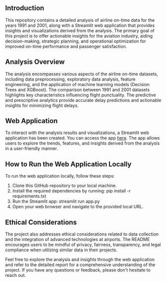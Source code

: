 ## Introduction
This repository contains a detailed analysis of airline on-time data for the years 1991 and 2001, along with a Streamlit web application that provides insights and visualizations derived from the analysis. The primary goal of this project is to offer actionable insights for the aviation industry, aiding decision-making, strategic planning, and operational optimization for improved on-time performance and passenger satisfaction.

## Analysis Overview
The analysis encompasses various aspects of the airline on-time datasets, including data preprocessing, exploratory data analysis, feature engineering, and the application of machine learning models (Decision Trees and XGBoost). The comparison between 1991 and 2001 datasets highlights key characteristics influencing flight punctuality. The predictive and prescriptive analytics provide accurate delay predictions and actionable insights for minimizing flight delays.

## Web Application
To interact with the analysis results and visualizations, a Streamlit web application has been created. You can access the app [here](https://huggingface.co/spaces/AakBak/BI-Flights-1991-2001). The app allows users to explore the trends, features, and insights derived from the analysis in a user-friendly manner.

## How to Run the Web Application Locally
To run the web application locally, follow these steps:

1. Clone this GitHub repository to your local machine.
2. Install the required dependencies by running: pip install -r requirements.txt
3. Run the Streamlit app: streamlit run app.py
4. Open your web browser and navigate to the provided local URL.

## Ethical Considerations
The project also addresses ethical considerations related to data collection and the integration of advanced technologies at airports. The README encourages users to be mindful of privacy, fairness, transparency, and legal compliance when utilizing similar data in their projects.

Feel free to explore the analysis and insights through the web application and refer to the detailed report for a comprehensive understanding of the project. If you have any questions or feedback, please don't hesitate to reach out.